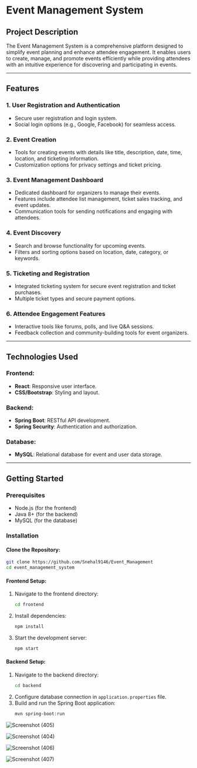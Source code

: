 
# Event Management System

## Project Description
The Event Management System is a comprehensive platform designed to simplify event planning and enhance attendee engagement. It enables users to create, manage, and promote events efficiently while providing attendees with an intuitive experience for discovering and participating in events.

---

## Features

### 1. **User Registration and Authentication**
- Secure user registration and login system.
- Social login options (e.g., Google, Facebook) for seamless access.

### 2. **Event Creation**
- Tools for creating events with details like title, description, date, time, location, and ticketing information.
- Customization options for privacy settings and ticket pricing.

### 3. **Event Management Dashboard**
- Dedicated dashboard for organizers to manage their events.
- Features include attendee list management, ticket sales tracking, and event updates.
- Communication tools for sending notifications and engaging with attendees.

### 4. **Event Discovery**
- Search and browse functionality for upcoming events.
- Filters and sorting options based on location, date, category, or keywords.

### 5. **Ticketing and Registration**
- Integrated ticketing system for secure event registration and ticket purchases.
- Multiple ticket types and secure payment options.

### 6. **Attendee Engagement Features**
- Interactive tools like forums, polls, and live Q&A sessions.
- Feedback collection and community-building tools for event organizers.

---

## Technologies Used

### Frontend:
- **React**: Responsive user interface.
- **CSS/Bootstrap**: Styling and layout.

### Backend:
- **Spring Boot**: RESTful API development.
- **Spring Security**: Authentication and authorization.

### Database:
- **MySQL**: Relational database for event and user data storage.

---

## Getting Started

### Prerequisites
- Node.js (for the frontend)
- Java 8+ (for the backend)
- MySQL (for the database)

### Installation

#### Clone the Repository:
```bash
git clone https://github.com/Snehal9146/Event_Management
cd event_management_system
```

#### Frontend Setup:
1. Navigate to the frontend directory:
   ```bash
   cd frontend
   ```
2. Install dependencies:
   ```bash
   npm install
   ```
3. Start the development server:
   ```bash
   npm start
   ```

#### Backend Setup:
1. Navigate to the backend directory:
   ```bash
   cd backend
   ```
2. Configure database connection in `application.properties` file.
3. Build and run the Spring Boot application:
   ```bash
   mvn spring-boot:run
   ```

![Screenshot (405)](https://github.com/user-attachments/assets/2963be04-edda-4b8a-9330-0f7c1e27cef0)


![Screenshot (404)](https://github.com/user-attachments/assets/b7761d3a-fd65-43c2-a2a7-05d2f26959f0)


![Screenshot (406)](https://github.com/user-attachments/assets/f676150b-88e2-40fc-9ffa-aa4851f660e8)


![Screenshot (407)](https://github.com/user-attachments/assets/c468ecef-8074-4fc6-bc75-90c5d9f6d77c)



